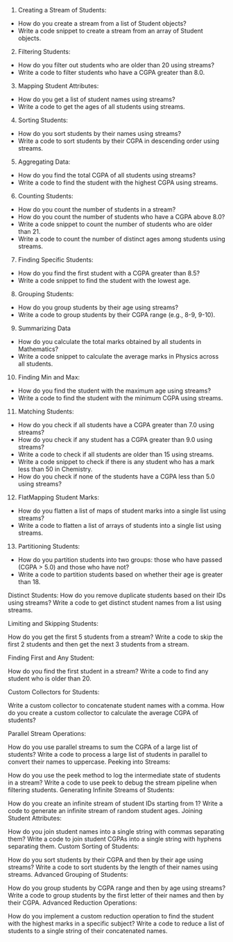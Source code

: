 1. Creating a Stream of Students:
- How do you create a stream from a list of Student objects?
- Write a code snippet to create a stream from an array of Student objects.

2. Filtering Students:
- How do you filter out students who are older than 20 using streams?
- Write a code to filter students who have a CGPA greater than 8.0.

3. Mapping Student Attributes:
- How do you get a list of student names using streams?
- Write a code to get the ages of all students using streams.

4. Sorting Students:
- How do you sort students by their names using streams?
- Write a code to sort students by their CGPA in descending order using streams.

5. Aggregating Data:
- How do you find the total CGPA of all students using streams?
- Write a code to find the student with the highest CGPA using streams.

6. Counting Students:
- How do you count the number of students in a stream?
- How do you count the number of students who have a CGPA above 8.0?
- Write a code snippet to count the number of students who are older than 21.
- Write a code to count the number of distinct ages among students using streams.

7. Finding Specific Students:
- How do you find the first student with a CGPA greater than 8.5?
- Write a code snippet to find the student with the lowest age.

8. Grouping Students:
- How do you group students by their age using streams?
- Write a code to group students by their CGPA range (e.g., 8-9, 9-10).

9. Summarizing Data
- How do you calculate the total marks obtained by all students in Mathematics?
- Write a code snippet to calculate the average marks in Physics across all students.

10. Finding Min and Max:
- How do you find the student with the maximum age using streams?
- Write a code to find the student with the minimum CGPA using streams.

11. Matching Students:
- How do you check if all students have a CGPA greater than 7.0 using streams?
- How do you check if any student has a CGPA greater than 9.0 using streams?
- Write a code to check if all students are older than 15 using streams.
- Write a code snippet to check if there is any student who has a mark less than 50 in Chemistry.
- How do you check if none of the students have a CGPA less than 5.0 using streams?

12. FlatMapping Student Marks:
- How do you flatten a list of maps of student marks into a single list using streams?
- Write a code to flatten a list of arrays of students into a single list using streams.


13. Partitioning Students:
- How do you partition students into two groups: those who have passed (CGPA > 5.0) and those who have not?
- Write a code to partition students based on whether their age is greater than 18.







Distinct Students:
How do you remove duplicate students based on their IDs using streams?
Write a code to get distinct student names from a list using streams.

Limiting and Skipping Students:

How do you get the first 5 students from a stream?
Write a code to skip the first 2 students and then get the next 3 students from a stream.

Finding First and Any Student:

How do you find the first student in a stream?
Write a code to find any student who is older than 20.

Custom Collectors for Students:

Write a custom collector to concatenate student names with a comma.
How do you create a custom collector to calculate the average CGPA of students?

Parallel Stream Operations:

How do you use parallel streams to sum the CGPA of a large list of students?
Write a code to process a large list of students in parallel to convert their names to uppercase.
Peeking into Streams:

How do you use the peek method to log the intermediate state of students in a stream?
Write a code to use peek to debug the stream pipeline when filtering students.
Generating Infinite Streams of Students:

How do you create an infinite stream of student IDs starting from 1?
Write a code to generate an infinite stream of random student ages.
Joining Student Attributes:

How do you join student names into a single string with commas separating them?
Write a code to join student CGPAs into a single string with hyphens separating them.
Custom Sorting of Students:

How do you sort students by their CGPA and then by their age using streams?
Write a code to sort students by the length of their names using streams.
Advanced Grouping of Students:

How do you group students by CGPA range and then by age using streams?
Write a code to group students by the first letter of their names and then by their CGPA.
Advanced Reduction Operations:

How do you implement a custom reduction operation to find the student with the highest marks in a specific subject?
Write a code to reduce a list of students to a single string of their concatenated names.